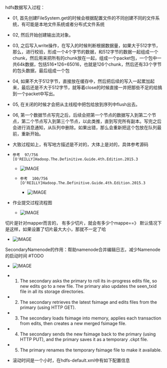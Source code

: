 hdfs数据写入过程：

- 01, 首先创建FileSystem.get的时候会根据配置文件的不同创建不同的文件系统，有可能是本地文件系统或者分布式文件系统
- 02, 然后开始创建输出流对象。
- 03, 之后写入write操作，在写入的时候判断根据数据量，如果大于512字节，那么，进行校验，形成一个4个字节的数据，和512字节的数据一起组成一个chunk，然后用来把所有的chunk放在一起，组成一个packet包，一个包中一共64k数据，包括516*126=65016，也就是126个chunk，然后还有33个字节的包头数据，最后组成一个包
- 04, 如果不大于512字节，直接放在缓存中，然后把后续的写入一起累加起来，最后还是不大于512字节，就等着close的时候直接一并把那些不足的给搞到一个packet中写出。
- 05, 在关闭的时候才会把从主线程中把包给放到序列中flush出去。
- 06, 第一个数据节点写完之后，后续会把第一个节点的数据写入到第二个节点，第二个节点写入到第三个节点，以此类推，直到写完所有副本。写完之后会进行消息通知，从队列中删除。如果出错，那么会重新把这个包放在队列最前，重新开始。
- 大致过程如上，有写地方描述是不对的，大体上是对的，具体参考源码

- `参考  97/756  [O'REILLY]Hadoop.The.Definitive.Guide.4th.Edition.2015.3`

  - ![IMAGE](assets/9A4CBAC625DF4291925A4FB4202C5349.jpg)

  - `参考  100/756  [O'REILLY]Hadoop.The.Definitive.Guide.4th.Edition.2015.3`
    - ![IMAGE](../%E5%BE%90%E5%9F%B9%E6%88%90%E6%95%99%E7%A8%8B_%E5%A4%A7%E6%95%B0%E6%8D%AE%E7%AC%94%E8%AE%B0/resources/F2B1ACAD321BDEB648E1F47E4B1E4048.jpg)

- 作业提交过程流程图
  - ![IMAGE](../%E5%BE%90%E5%9F%B9%E6%88%90%E6%95%99%E7%A8%8B_%E5%A4%A7%E6%95%B0%E6%8D%AE%E7%AC%94%E8%AE%B0/resources/8FC78F1B87E51C8D64291AA85ECB8426.jpg)

切片是针对mapper而言的， 有多少切片，就会有多少个mappe==》 默认情况下是这样，如果设置了切片最大大小，那就不一定了哈

- ![IMAGE](../%E5%BE%90%E5%9F%B9%E6%88%90%E6%95%99%E7%A8%8B_%E5%A4%A7%E6%95%B0%E6%8D%AE%E7%AC%94%E8%AE%B0/resources/22E425DE62073EF1B26D1331CF02403A.jpg)





SecondaryNamenode的作用：帮助namenode合并编辑日志，减少Namenode的启动时间 #TODO

- ![IMAGE](../%E5%BE%90%E5%9F%B9%E6%88%90%E6%95%99%E7%A8%8B_%E5%A4%A7%E6%95%B0%E6%8D%AE%E7%AC%94%E8%AE%B0/resources/7FDE9B6327EB17CAC473A03BD7F33820.jpg)
- 1. The secondary asks the primary to roll its in-progress edits file, so new edits go to a new file. The primary also updates the seen_txid file in all its storage directories.

- 2. The secondary retrieves the latest fsimage and edits files from the primary (using HTTP GET).
- 3. The secondary loads fsimage into memory, applies each transaction from edits, then creates a new merged fsimage file.
- 4. The secondary sends the new fsimage back to the primary (using HTTP PUT), and the primary saves it as a temporary .ckpt file.
- 5. The primary renames the temporary fsimage file to make it available.
- 滚动时间是一个小时，在hdfs-default.xml中有如下配置信息





